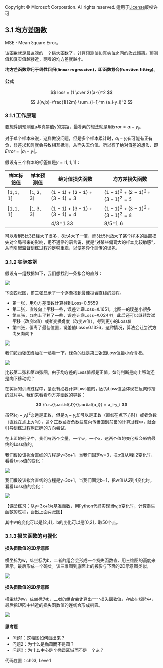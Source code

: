 Copyright © Microsoft Corporation. All rights reserved.
  适用于[License](https://github.com/Microsoft/ai-edu/blob/master/LICENSE.md)版权许可

## 3.1 均方差函数

MSE - Mean Square Error。

该函数就是最直观的一个损失函数了，计算预测值和真实值之间的欧式距离。预测值和真实值越接近，两者的均方差就越小。

**均方差函数常用于线性回归(linear regression)，即函数拟合(function fitting)**。

#### 公式

$$
loss = {1 \over 2}(a-y)^2
$$

$$
J(w,b)=\frac{1}{2m} \sum_{i=1}^m (a_i-y_i)^2
$$

### 3.1.1 工作原理

要想得到预测值a与真实值y的差距，最朴素的想法就是用$Error=a_i-y_i$。

对于单个样本来说，这样做没问题，但是多个样本累计时，$a_i-y_i$有可能有正有负，误差求和时就会导致相互抵消，从而失去价值。所以有了绝对值差的想法，即$Error=|a_i-y_i|$。

假设有三个样本的标签值是$y=[1,1,1]$：

|样本标签值|样本预测值|绝对值损失函数|均方差损失函数|
|------|------|------|------|
|$[1,1,1]$|$[1,2,3]$|$(1-1)+(2-1)+(3-1)=3$|$(1-1)^2+(2-1)^2+(3-1)^2=5$|
|$[1,1,1]$|$[1,3,3]$|$(1-1)+(3-1)+(3-1)=4$|$(1-1)^2+(3-1)^2+(3-1)^2=8$|
|||4/3=1.33|8/5=1.6|

可以看到5比3已经大了很多，8比4大了一倍，而8比5也放大了某个样本的局部损失对全局带来的影响，用不通俗的语言说，就是“对某些偏离大的样本比较敏感”，从而引起监督训练过程的足够重视，以便差异化回传的误差。

### 3.1.2 实际案例

假设有一组数据如下，我们想找到一条拟合的直线：

<img src="..\Images\3\mse1.png"/>

下面四张图，前三张显示了一个逐渐找到最佳拟合直线的过程。
- 第一张，用均方差函数计算得到Loss=0.5559
- 第二张，直线向上平移一些，误差计算Loss=0.1651，比图一的误差小很多
- 第三张，又向上平移了一些，误差计算Loss=0.02441，此后还可以继续尝试平移（改变b值）或者变换角度（改变w值），得到更小的Loss值
- 第四张，偏离了最佳位置，误差值Loss=0.1336，这种情况，算法会让尝试方向反向向下

<img src="..\Images\3\mse2.png"/>

我们把四张图叠加在一起看一下，绿色的线是第三张图Loss值最小的情况。

<img src="..\Images\3\mse3.png"/>

比较第二张和第四张图，由于均方差的Loss值都是正值，如何判断是向上移动还是向下移动呢？

在实际的训练过程中，是没有必要计算Loss值的，因为Loss值会体现在反向传播的过程中。我们来看看均方差函数的导数：

$$
\frac{\partial{J}}{\partial{a_i}} = a_i-y_i
$$

虽然$(a_i-y_i)^2$永远是正数，但是$a_i-y_i$却可以是正数（直线在点下方时）或者负数（直线在点上方时），这个正数或者负数被反向传播回到前面的计算过程中，就会引导训练过程朝正确的方向尝试。

在上面的例子中，我们有两个变量，一个w，一个b，这两个值的变化都会影响最终的Loss值的。

我们假设该拟合直线的方程是y=3x+1，当我们固定w=3，把b值从0到2变化时，看看Loss值的变化：

<img src="../Images/3/LossWithB.png"/>

我们假设该拟合直线的方程是y=3x+1，当我们固定b=1，把w值从2到4变化时，看看Loss值的变化：

<img src="../Images/3/LossWithW.png"/>


【课堂练习：以y=3x+1为基准函数，用Python代码实现当w,b变化时，计算损失函数的过程，画出上面两张图】

其中w的变化可以是[2,4]，b的变化可以是[0,2]，取50个点。

### 3.1.3 损失函数的可视化

#### 损失函数值的3D示意图

横坐标为w，纵坐标为b，二者的组合会形成一个损失函数值，用三维图的高度来表示，最后形成一个碗状。该三维图到底面上的投影与下面的2D示意图类似。

<img src="../Images/3/lossfunction3d.png"/>

#### 损失函数值的2D示意图

横坐标为w，纵坐标为b，二者的组合会计算出一个损失函数值，存放在矩阵中，最后把矩阵中相近的损失函数值的连线会形成椭圆。

<img src="../Images/3/lossfunction2d.png"/>

#### 思考题

- 问题1：这幅图如何画出来？
- 问题2：为什么是椭圆而不是圆？
- 问题3：为什么中心是个椭圆区域而不是一个点？

代码位置：ch03, Level1
